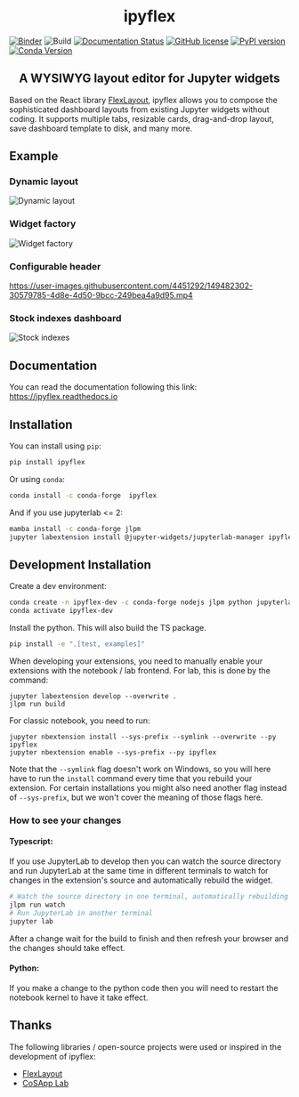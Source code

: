 <h1 align="center">ipyflex</h1>

[![Binder](https://mybinder.org/badge_logo.svg)](https://mybinder.org/v2/gh/trungleduc/ipyflex/main?urlpath=lab%2Ftree%2Fexamples) ![Build](https://github.com/trungleduc/ipyflex/actions/workflows/build.yml/badge.svg) [![Documentation Status](https://readthedocs.org/projects/ipyflex/badge/?version=latest)](http://ipyflex.readthedocs.io/?badge=latest) [![GitHub license](https://badgen.net/github/license/trungleduc/ipyflex)](https://github.com/trungleduc/ipyflex/blob/main/LICENSE) [![PyPI version](https://badge.fury.io/py/ipyflex.svg)](https://badge.fury.io/py/ipyflex) [![Conda Version](https://img.shields.io/conda/vn/conda-forge/ipyflex.svg)](https://anaconda.org/conda-forge/ipyflex)

<h2 align="center"> A WYSIWYG layout editor for Jupyter widgets </h1>

Based on the React library [FlexLayout](https://github.com/caplin/FlexLayout), ipyflex allows you to compose the sophisticated dashboard layouts from existing Jupyter widgets without coding. It supports multiple tabs, resizable cards, drag-and-drop layout, save dashboard template to disk, and many more.

## Example

### Dynamic layout

![Dynamic layout](./docs/source/images/ipyflex.gif)

### Widget factory

![Widget factory](./docs/source/images/ipyflex-factory.gif)

### Configurable header

https://user-images.githubusercontent.com/4451292/149482302-30579785-4d8e-4d50-9bcc-249bea4a9d95.mp4

### Stock indexes dashboard

![Stock indexes](./docs/source/images/ipyflex-stock2.gif)

## Documentation

You can read the documentation following this link: https://ipyflex.readthedocs.io

## Installation

You can install using `pip`:

```bash
pip install ipyflex
```

Or using `conda`:

```bash
conda install -c conda-forge  ipyflex
```

And if you use jupyterlab <= 2:

```bash
mamba install -c conda-forge jlpm
jupyter labextension install @jupyter-widgets/jupyterlab-manager ipyflex
```

## Development Installation

Create a dev environment:

```bash
conda create -n ipyflex-dev -c conda-forge nodejs jlpm python jupyterlab
conda activate ipyflex-dev
```

Install the python. This will also build the TS package.

```bash
pip install -e ".[test, examples]"
```

When developing your extensions, you need to manually enable your extensions with the
notebook / lab frontend. For lab, this is done by the command:

```
jupyter labextension develop --overwrite .
jlpm run build
```

For classic notebook, you need to run:

```
jupyter nbextension install --sys-prefix --symlink --overwrite --py ipyflex
jupyter nbextension enable --sys-prefix --py ipyflex
```

Note that the `--symlink` flag doesn't work on Windows, so you will here have to run
the `install` command every time that you rebuild your extension. For certain installations
you might also need another flag instead of `--sys-prefix`, but we won't cover the meaning
of those flags here.

### How to see your changes

#### Typescript:

If you use JupyterLab to develop then you can watch the source directory and run JupyterLab at the same time in different
terminals to watch for changes in the extension's source and automatically rebuild the widget.

```bash
# Watch the source directory in one terminal, automatically rebuilding when needed
jlpm run watch
# Run JupyterLab in another terminal
jupyter lab
```

After a change wait for the build to finish and then refresh your browser and the changes should take effect.

#### Python:

If you make a change to the python code then you will need to restart the notebook kernel to have it take effect.

## Thanks

The following libraries / open-source projects were used or inspired in the development of ipyflex:

- [FlexLayout](https://github.com/caplin/FlexLayout)
- [CoSApp Lab](https://gitlab.com/cosapp/cosapp_lab)
